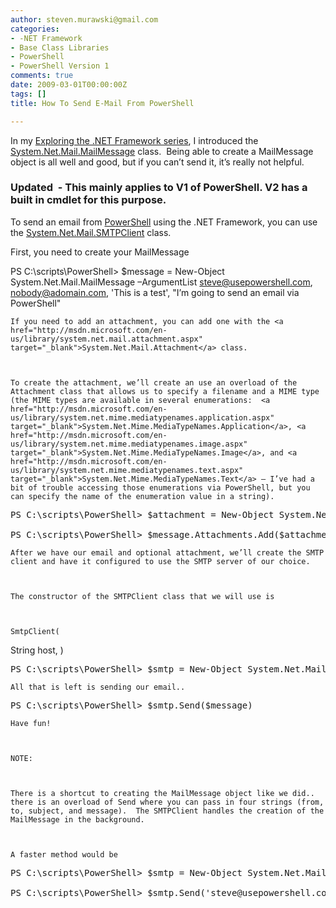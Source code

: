 ```yaml
---
author: steven.murawski@gmail.com
categories:
- -NET Framework
- Base Class Libraries
- PowerShell
- PowerShell Version 1
comments: true
date: 2009-03-01T00:00:00Z
tags: []
title: How To Send E-Mail From PowerShell

---
```


In my [Exploring the .NET Framework series](http://static.squarespace.com/static/50a13c5be4b039333cb95a3b/50acf4c0e4b0c945709cfb5c/50acf517e4b0c945709cff39/1353512215537/?format=original), I introduced the <a href="http://msdn.microsoft.com/en-us/library/system.net.mail.mailmessage.aspx#" target="_blank">System.Net.Mail.MailMessage</a> class.  Being able to create a MailMessage object is all well and good, but if you can’t send it, it’s really not helpful.


### Updated  - This mainly applies to V1 of PowerShell. V2 has a built in cmdlet for this purpose.




To send an email from <a href="http://www.microsoft.com/windowsserver2003/technologies/management/powershell/download.mspx" target="_blank">PowerShell</a> using the .NET Framework, you can use the <a href="http://msdn.microsoft.com/en-us/library/system.net.mail.smtpclient.aspx#" target="_blank">System.Net.Mail.SMTPClient</a> class.



First, you need to create your MailMessage



PS C:\scripts\PowerShell&gt; $message = New-Object System.Net.Mail.MailMessage –ArgumentList steve@usepowershell.com, nobody@adomain.com, 'This is a test', "I’m going to send an email via PowerShell"</pre>

    
    If you need to add an attachment, you can add one with the <a href="http://msdn.microsoft.com/en-us/library/system.net.mail.attachment.aspx" target="_blank">System.Net.Mail.Attachment</a> class.
    

    
    To create the attachment, we’ll create an use an overload of the Attachment class that allows us to specify a filename and a MIME type (the MIME types are available in several enumerations:  <a href="http://msdn.microsoft.com/en-us/library/system.net.mime.mediatypenames.application.aspx" target="_blank">System.Net.Mime.MediaTypeNames.Application</a>, <a href="http://msdn.microsoft.com/en-us/library/system.net.mime.mediatypenames.image.aspx" target="_blank">System.Net.Mime.MediaTypeNames.Image</a>, and <a href="http://msdn.microsoft.com/en-us/library/system.net.mime.mediatypenames.text.aspx" target="_blank">System.Net.Mime.MediaTypeNames.Text</a> – I’ve had a bit of trouble accessing those enumerations via PowerShell, but you can specify the name of the enumeration value in a string).
    
<pre>PS C:\scripts\PowerShell&gt; $attachment = New-Object System.Net.Mail.Attachment –ArgumentList 'c:\docs\test.xls’, ‘Application/Octet’

PS C:\scripts\PowerShell&gt; $message.Attachments.Add($attachment)</pre>

    
    After we have our email and optional attachment, we’ll create the SMTP client and have it configured to use the SMTP server of our choice.
    

    
    The constructor of the SMTPClient class that we will use is
    

    
    SmtpClient(
String host,
)
    
<pre>PS C:\scripts\PowerShell&gt; $smtp = New-Object System.Net.Mail.SMTPClient –ArgumentList 10.10.10.15</pre>

    
    All that is left is sending our email..
    
<pre>PS C:\scripts\PowerShell&gt; $smtp.Send($message)</pre>

    
    Have fun!
    

    
    NOTE:
    

    
    There is a shortcut to creating the MailMessage object like we did.. there is an overload of Send where you can pass in four strings (from, to, subject, and message).  The SMTPClient handles the creation of the MailMessage in the background.
    

    
    A faster method would be
    
<pre>PS C:\scripts\PowerShell&gt; $smtp = New-Object System.Net.Mail.SMTPClient –ArgumentList 10.10.10.15

PS C:\scripts\PowerShell&gt; $smtp.Send('steve@usepowershell.com', 'nobody@adomain.com', 'This is a test', "I'm going to send an email via PowerShell")

